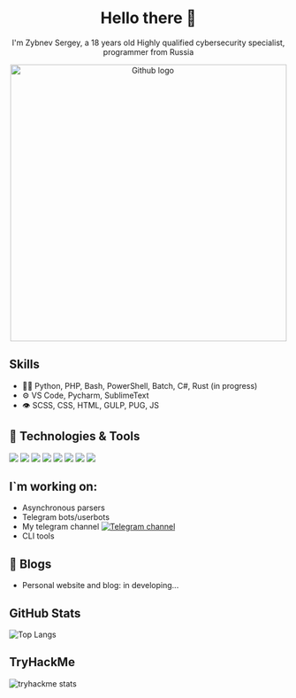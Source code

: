 <h1 align=center>Hello there 👋</h1>
<p align=center>I'm Zybnev Sergey, a 18 years old Highly qualified cybersecurity specialist, programmer from Russia</p>

<p align=center>
 <img src="https://octodex.github.com/images/privateinvestocat.jpg" alt="Github logo" width="500" />
</p>

## Skills
- 👨‍💻 Python, PHP, Bash, PowerShell, Batch, C#, Rust (in progress)
- ⚙️ VS Code, Pycharm, SublimeText
- 👁️ SCSS, CSS, HTML, GULP, PUG, JS

## 🔧 Technologies & Tools
![](https://img.shields.io/badge/OS-Linux-informational?style=flat&logo=linux&logoColor=white&color=6aa6f8)
![](https://img.shields.io/badge/OS-Windows-informational?style=flat&logo=windows&logoColor=white&color=6aa6f8)
![](https://img.shields.io/badge/Editor-VS_Code-informational?style=flat&logo=visual-studio-code&logoColor=white&color=6aa6f8)
![](https://img.shields.io/badge/Editor-Pycharm-informational?style=flat&logo=pycharm&logoColor=white&color=6aa6f8)
![](https://img.shields.io/badge/Editor-Sublime-informational?style=flat&logo=sublime&logoColor=white&color=6aa6f8)
![](https://img.shields.io/badge/Code-Python-informational?style=flat&logo=python&logoColor=white&color=6aa6f8)
![](https://img.shields.io/badge/Code-PHP-informational?style=flat&logo=php&logoColor=white&color=6aa6f8)
![](https://img.shields.io/badge/Shell-Bash-informational?style=flat&logo=gnu-bash&logoColor=white&color=6aa6f8)

## I`m working on:
 - Asynchronous parsers
 - Telegram bots/userbots
 - My telegram channel
<a href='https://t.me/dnevnik_infosec'> ![Telegram channel](https://img.shields.io/badge/telegram-follow%20me-blue) </a>
 - CLI tools

## 📝 Blogs
- Personal website and blog: in developing...

## GitHub Stats
![Top Langs](https://github-readme-stats.vercel.app/api/top-langs/?username=szybnev&layout=compact&title_color=007bff&text_color=e7e7e7&icon_color=007bff&bg_color=171c28)

## TryHackMe
![tryhackme stats](https://raw.githubusercontent.com/szybnev/szybnev/master/assets/thm_propic.png)
